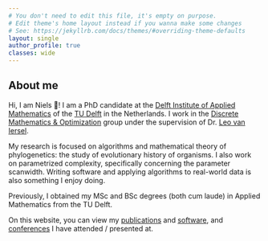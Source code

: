 ```yaml
---
# You don't need to edit this file, it's empty on purpose.
# Edit theme's home layout instead if you wanna make some changes
# See: https://jekyllrb.com/docs/themes/#overriding-theme-defaults
layout: single
author_profile: true
classes: wide
---
```


## About me
Hi, I am Niels 👋! I am a PhD candidate at the [Delft Institute of Applied Mathematics](https://www.tudelft.nl/ewi/over-de-faculteit/afdelingen/applied-mathematics) of the [TU Delft](https://www.tudelft.nl/) in the Netherlands. 
  I work in the [Discrete Mathematics & Optimization](https://www.tudelft.nl/ewi/over-de-faculteit/afdelingen/applied-mathematics/discrete-mathematics-optimization) group under the supervision of Dr. [Leo van Iersel](https://leovaniersel.wordpress.com/). 

My research is focused on algorithms and mathematical theory of phylogenetics: the study of evolutionary history of organisms. 
I also work on parametrized complexity, specifically concerning the parameter scanwidth. 
Writing software and applying algorithms to real-world data is also something I enjoy doing.

Previously, I obtained my MSc and BSc degrees (both cum laude) in Applied Mathematics from the TU Delft.

On this website, you can view my [publications](/publications/) and [software](/software/), and [conferences](/conferences/) I have attended / presented at.

